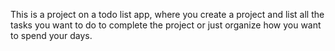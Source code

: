 This is a project on a todo list app, where you create a project and list all the tasks you want to do to complete the project or just organize how you want to spend your days.
